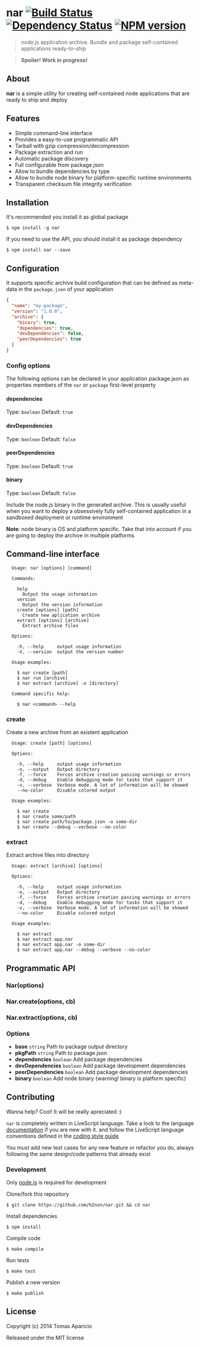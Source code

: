 # nar [![Build Status](https://secure.travis-ci.org/h2non/nar.png?branch=master)][travis] [![Dependency Status](https://gemnasium.com/h2non/nar.png)][gemnasium] [![NPM version](https://badge.fury.io/js/nar.png)][npm]

> node.js application archive. Bundle and package self-contained applications ready-to-ship

> **Spoiler! Work in progress!**

## About

**nar** is a simple utility for creating self-contained node applications
that are ready to ship and deploy

## Features

- Simple command-line interface
- Provides a easy-to-use programmatic API
- Tarball with gzip compression/decompression
- Package extraction and run
- Automatic package discovery
- Full configurable from package.json
- Allow to bundle dependencies by type
- Allow to bundle node binary for platform-specific runtime environments
- Transparent checksum file integrity verification

## Installation

It's recommended you install it as global package
```
$ npm install -g nar
```

If you need to use the API, you should install it as package dependency
```
$ npm install nar --save
```

## Configuration

It supports specific archive build configuration that can be defined as meta-data
in the `package.json` of your application

```json
{
  "name": "my-package",
  "version": "1.0.0",
  "archive": {
    "binary": true,
    "dependencies": true,
    "devDependencies": false,
    "peerDependencies": true
  }
}
```

### Config options

The following options can be declared in your application package.json as
properties members of the `nar` or `package` first-level property

#### dependencies
Type: `boolean`
Default: `true`

#### devDependencies
Type: `boolean`
Default: `false`

#### peerDependencies
Type: `boolean`
Default: `true`

#### binary
Type: `boolean`
Default: `false`

Include the node.js binary in the generated archive.
This is usually useful when you want to deploy a obsessively fully self-contained application
in a sandboxed deployment or runtime environment

**Note**: node binary is OS and platform specific.
Take that into account if you are going to deploy the archive in multiple platforms

## Command-line interface

```
  Usage: nar [options] [command]

  Commands:

    help
      Output the usage information
    version
      Output the version information
    create [options] [path]
      Create new aplication archive
    extract [options] [archive]
      Extract archive files

  Options:

    -h, --help     output usage information
    -V, --version  output the version number

  Usage examples:

    $ nar create [path]
    $ nar run [archive]
    $ nar extract [archive] -o [directory]

  Command specific help:

    $ nar <command> --help
```

### create

Create a new archive from an existent application

```
  Usage: create [path] [options]

  Options:

    -h, --help     output usage information
    -o, --output   Output directory
    -f, --force    Forces archive creation passing warnings or errors
    -d, --debug    Enable debugging mode for tasks that support it
    -v, --verbose  Verbose mode. A lot of information will be showed
    --no-color     Disable colored output

  Usage examples:

    $ nar create
    $ nar create some/path
    $ nar create path/to/package.json -o some-dir
    $ nar create --debug --verbose --no-color
```

### extract

Extract archive files into directory

```
  Usage: extract [archive] [options]

  Options:

    -h, --help     output usage information
    -o, --output   Output directory
    -f, --force    Forces archive creation passing warnings or errors
    -d, --debug    Enable debugging mode for tasks that support it
    -v, --verbose  Verbose mode. A lot of information will be showed
    --no-color     Disable colored output

  Usage examples:

    $ nar extract
    $ nar extract app.nar
    $ nar extract app.nar -o some-dir
    $ nar extract app.nar --debug --verbose --no-color
```

## Programmatic API

### Nar(options)

### Nar.create(options, cb)

### Nar.extract(options, cb)

### Options

- **base** `string` Path to package output directory
- **pkgPath** `string` Path to package.json
- **dependencies** `boolean` Add package dependencies
- **devDependencies** `boolean` Add package development dependencies
- **peerDependencies** `boolean` Add package development dependencies
- **binary** `boolean` Add node binary (warning! binary is platform specific)

## Contributing

Wanna help? Cool! It will be really apreciated :)

`nar` is completely written in LiveScript language.
Take a look to the language [documentation][livescript] if you are new with it.
and follow the LiveScript language conventions defined in the [coding style guide][coding-style]

You must add new test cases for any new feature or refactor you do,
always following the same design/code patterns that already exist

### Development

Only [node.js](http://nodejs.org) is required for development

Clone/fork this repository
```
$ git clone https://github.com/h2non/nar.git && cd nar
```

Install dependencies
```
$ npm install
```

Compile code
```
$ make compile
```

Run tests
```
$ make test
```

Publish a new version
```
$ make publish
```

## License

Copyright (c) 2014 Tomas Aparicio

Released under the MIT license

[livescript]: http://livescript.net
[coding-style]: https://github.com/gkz/LiveScript-style-guide
[travis]: http://travis-ci.org/h2non/nar
[gemnasium]: https://gemnasium.com/h2non/nar
[npm]: http://npmjs.org/package/nar
